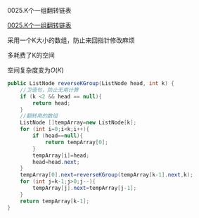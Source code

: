 0025.K个一组翻转链表

[0025.K个一组翻转链表
](https://leetcode-cn.com/problems/reverse-nodes-in-k-group/)

采用一个K大小的数组，防止来回指针修改麻烦

多耗费了K的空间

空间复杂度变为$O(K)$

```java
public ListNode reverseKGroup(ListNode head, int k) {
    //卫语句，防止无用计算
    if (k <2 && head == null){
        return head;
    }
    //翻转用的数组
    ListNode []tempArray=new ListNode[k];
    for (int i=0;i<k;i++){
        if (head==null){
            return tempArray[0];
        }
        tempArray[i]=head;
        head=head.next;
    }
    tempArray[0].next=reverseKGroup(tempArray[k-1].next,k);
    for (int j=k-1;j>0;j--){
        tempArray[j].next=tempArray[j-1];
    }
    return tempArray[k-1];
}
```

